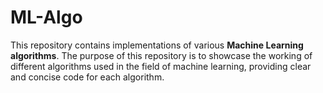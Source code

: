 # ML-Algo

This repository contains implementations of various **Machine Learning algorithms**.
The purpose of this repository is to showcase the working of different algorithms used in the field of machine learning, providing clear and concise code for each algorithm.
